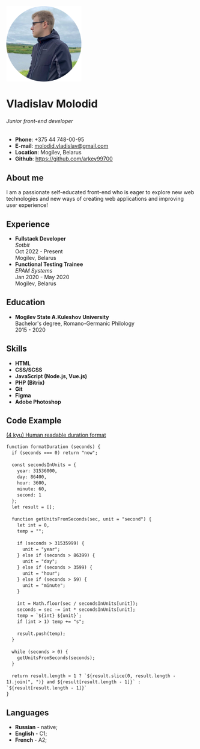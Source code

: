 <img src="./img/cv_photo.png" alt="Vladislav Molodid's photo" width="200" height="200"/>

# Vladislav Molodid
###### Junior front-end developer
* **Phone**: +375 44 748-00-95
* **E-mail**: [molodid.vladislav@gmail.com](mailto:molodid.vladislav@gmail.com)
* **Location**: Mogilev, Belarus
* **Github**: https://github.com/arkey99700

## About me
I am a passionate self-educated front-end who is eager to explore new web technologies and new ways of creating web applications and improving user experience!

## Experience
* **Fullstack Developer**<br>
*Sotbit*<br>
Oct 2022 - Present<br>
Mogilev, Belarus
* **Functional Testing Trainee**<br>
*EPAM Systems*<br>
Jan 2020 - May 2020<br>
  Mogilev, Belarus

## Education
* **Mogilev State A.Kuleshov University**<br>
Bachelor's degree, Romano-Germanic Philology<br>
2015 - 2020

## Skills
* **HTML**
* **CSS/SCSS**
* **JavaScript (Node.js, Vue.js)**
* **PHP (Bitrix)**
* **Git**
* **Figma**
* **Adobe Photoshop**

## Code Example
[(4 kyu) Human readable duration format](https://www.codewars.com/kata/52742f58faf5485cae000b9a)

    function formatDuration (seconds) {
      if (seconds === 0) return "now";
      
      const secondsInUnits = {
        year: 31536000,
        day: 86400,
        hour: 3600,
        minute: 60,
        second: 1
      };
      let result = [];
    
      function getUnitsFromSeconds(sec, unit = "second") {
        let int = 0,
        temp = "";
    
        if (seconds > 31535999) {
          unit = "year";
        } else if (seconds > 86399) {
          unit = "day";
        } else if (seconds > 3599) {
          unit = "hour";
        } else if (seconds > 59) {
          unit = "minute";
        }
        
        int = Math.floor(sec / secondsInUnits[unit]);
        seconds = sec -= int * secondsInUnits[unit];
        temp = `${int} ${unit}`;
        if (int > 1) temp += "s";
        
        result.push(temp);
      }
      
      while (seconds > 0) {
        getUnitsFromSeconds(seconds);
      }
    
      return result.length > 1 ? `${result.slice(0, result.length - 1).join(", ")} and ${result[result.length - 1]}` : `${result[result.length - 1]}`
    }

## Languages

* **Russian** - native;
* **English** - C1;
* **French** - A2;